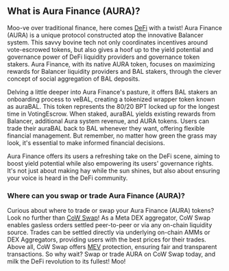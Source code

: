 <h2>What is Aura Finance (AURA)?</h2>

<p>Moo-ve over traditional finance, here comes <a href="https://en.wikipedia.org/wiki/Decentralized_finance" rel="nofollow noreferrer noopener" target="_blank">DeFi</a> with a twist! Aura Finance (AURA) is a unique protocol constructed atop the innovative Balancer system. This savvy bovine tech not only coordinates incentives around vote-escrowed tokens, but also gives a hoof up to the yield potential and governance power of DeFi liquidity providers and governance token stakers. Aura Finance, with its native AURA token, focuses on maximizing rewards for Balancer liquidity providers and BAL stakers, through the clever concept of social aggregation of BAL deposits.</p>

<p>Delving a little deeper into Aura Finance's pasture, it offers BAL stakers an onboarding process to veBAL, creating a tokenized wrapper token known as auraBAL. This token represents the 80/20 BPT locked up for the longest time in VotingEscrow. When staked, auraBAL yields existing rewards from Balancer, additional Aura system revenue, and AURA tokens. Users can trade their auraBAL back to BAL whenever they want, offering flexible financial management. But remember, no matter how green the grass may look, it's essential to make informed financial decisions. </p>

<p>Aura Finance offers its users a refreshing take on the DeFi scene, aiming to boost yield potential while also empowering its users' governance rights. It's not just about making hay while the sun shines, but also about ensuring your voice is heard in the DeFi community. </p>

<h3>Where can you swap or trade Aura Finance (AURA)?</h3>

<p>Curious about where to trade or swap your Aura Finance (AURA) tokens? Look no further than <a href="https://swap.cow.fi/" rel="noopener" target="_blank">CoW Swap</a>! As a Meta DEX aggregator, CoW Swap enables gasless orders settled peer-to-peer or via any on-chain liquidity source. Trades can be settled directly via underlying on-chain AMMs or DEX Aggregators, providing users with the best prices for their trades. Above all, CoW Swap offers <a href="https://ethereum.org/en/developers/docs/mev/" rel="nofollow noreferrer noopener" target="_blank">MEV</a> protection, ensuring fair and transparent transactions. So why wait? Swap or trade AURA on CoW Swap today, and milk the DeFi revolution to its fullest! Moo!</p>
